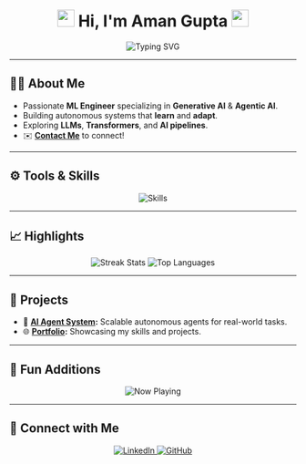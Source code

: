 <h1 align="center">
  <img src="https://media.giphy.com/media/hvRJCLFzcasrR4ia7z/giphy.gif" width="30"> 
  Hi, I'm Aman Gupta 
  <img src="https://media.giphy.com/media/hvRJCLFzcasrR4ia7z/giphy.gif" width="30">
</h1>

<p align="center">
  <img src="https://readme-typing-svg.demolab.com?font=Fira+Code&size=22&duration=2000&pause=500&color=F7B801&center=true&width=600&lines=ML+Engineer+%F0%9F%9A%80;Generative+AI+Specialist+%F0%9F%A7%A0;Cloud+Enthusiast+%E2%98%81%EF%B8%8F;Lifelong+Learner+%F0%9F%93%9A" alt="Typing SVG" />
</p>

---

## 👩‍💻 About Me  
- Passionate **ML Engineer** specializing in **Generative AI** & **Agentic AI**.  
- Building autonomous systems that **learn** and **adapt**.  
- Exploring **LLMs**, **Transformers**, and **AI pipelines**.  
- ✉️ **[Contact Me](mailto:amangupta52001@gmail.com)** to connect!  

---

## ⚙️ Tools & Skills
<p align="center">
  <img src="https://skillicons.dev/icons?i=python,tensorflow,pytorch,docker,aws,gcp,azure,react" alt="Skills" />
</p>

---

## 📈 Highlights
<p align="center">
  <img src="https://streak-stats.demolab.com/?user=amangupta05&theme=tokyonight" alt="Streak Stats" />
  <img src="https://github-readme-stats.vercel.app/api/top-langs/?username=amangupta05&layout=compact&theme=tokyonight" alt="Top Languages" />
</p>

---

## 🚀 Projects
- 🧠 **[AI Agent System](https://github.com/amangupta05/ai-agent-system):** Scalable autonomous agents for real-world tasks.  
- 🌐 **[Portfolio](https://amangupta05.github.io/portfolio):** Showcasing my skills and projects.  

---

## 🌟 Fun Additions
<p align="center">
  <img src="https://spotify-github-profile.vercel.app/api/view?uid=your_spotify_username&cover_image=true&theme=default&bar_color_cover=false" alt="Now Playing" />
</p>

---

## 🤝 Connect with Me
<p align="center">
  <a href="https://linkedin.com/in/aman-gupta5" target="_blank">
    <img src="https://img.shields.io/badge/LinkedIn-0077B5?style=for-the-badge&logo=linkedin&logoColor=white" alt="LinkedIn">
  </a>
  <a href="https://github.com/amangupta05" target="_blank">
    <img src="https://img.shields.io/badge/GitHub-181717?style=for-the-badge&logo=github&logoColor=white" alt="GitHub">
  </a>
</p>
